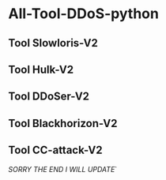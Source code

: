 # All-Tool-DDoS-python

## Tool Slowloris-V2

## Tool Hulk-V2

## Tool DDoSer-V2

## Tool Blackhorizon-V2

## Tool CC-attack-V2

*SORRY THE END I WILL UPDATE*`
